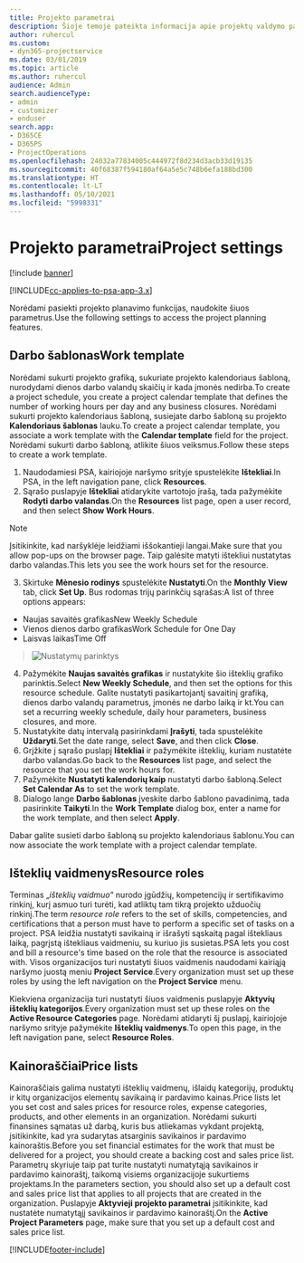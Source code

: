 ```yaml
---
title: Projekto parametrai
description: Šioje temoje pateikta informacija apie projektų valdymo parametrus.
author: ruhercul
ms.custom:
- dyn365-projectservice
ms.date: 03/01/2019
ms.topic: article
ms.author: ruhercul
audience: Admin
search.audienceType:
- admin
- customizer
- enduser
search.app:
- D365CE
- D365PS
- ProjectOperations
ms.openlocfilehash: 24032a77834005c444972f8d234d3acb33d19135
ms.sourcegitcommit: 40f68387f594180af64a5e5c748b6efa188bd300
ms.translationtype: HT
ms.contentlocale: lt-LT
ms.lasthandoff: 05/10/2021
ms.locfileid: "5998331"
---
```

# <a name="project-settings"></a><span data-ttu-id="4ba38-103">Projekto parametrai</span><span class="sxs-lookup"><span data-stu-id="4ba38-103">Project settings</span></span>

[!include [banner](../includes/psa-now-project-operations.md)]

[!INCLUDE[cc-applies-to-psa-app-3.x](../includes/cc-applies-to-psa-app-3x.md)]

<span data-ttu-id="4ba38-104">Norėdami pasiekti projekto planavimo funkcijas, naudokite šiuos parametrus.</span><span class="sxs-lookup"><span data-stu-id="4ba38-104">Use the following settings to access the project planning features.</span></span>

## <a name="work-template"></a><span data-ttu-id="4ba38-105">Darbo šablonas</span><span class="sxs-lookup"><span data-stu-id="4ba38-105">Work template</span></span>

<span data-ttu-id="4ba38-106">Norėdami sukurti projekto grafiką, sukuriate projekto kalendoriaus šabloną, nurodydami dienos darbo valandų skaičių ir kada įmonės nedirba.</span><span class="sxs-lookup"><span data-stu-id="4ba38-106">To create a project schedule, you create a project calendar template that defines the number of working hours per day and any business closures.</span></span> <span data-ttu-id="4ba38-107">Norėdami sukurti projekto kalendoriaus šabloną, susiejate darbo šabloną su projekto **Kalendoriaus šablonas** lauku.</span><span class="sxs-lookup"><span data-stu-id="4ba38-107">To create a project calendar template, you associate a work template with the **Calendar template** field for the project.</span></span> <span data-ttu-id="4ba38-108">Norėdami sukurti darbo šabloną, atlikite šiuos veiksmus.</span><span class="sxs-lookup"><span data-stu-id="4ba38-108">Follow these steps to create a work template.</span></span>

1. <span data-ttu-id="4ba38-109">Naudodamiesi PSA, kairiojoje naršymo srityje spustelėkite **Ištekliai**.</span><span class="sxs-lookup"><span data-stu-id="4ba38-109">In PSA, in the left navigation pane, click **Resources**.</span></span> 
2. <span data-ttu-id="4ba38-110">Sąrašo puslapyje **Ištekliai** atidarykite vartotojo įrašą, tada pažymėkite **Rodyti darbo valandas**.</span><span class="sxs-lookup"><span data-stu-id="4ba38-110">On the **Resources** list page, open a user record, and then select **Show Work Hours**.</span></span>

  > [!NOTE]
  > <span data-ttu-id="4ba38-111">Įsitikinkite, kad naršyklėje leidžiami iššokantieji langai.</span><span class="sxs-lookup"><span data-stu-id="4ba38-111">Make sure that you allow pop-ups on the browser page.</span></span> <span data-ttu-id="4ba38-112">Taip galėsite matyti ištekliui nustatytas darbo valandas.</span><span class="sxs-lookup"><span data-stu-id="4ba38-112">This lets you see the work hours set for the resource.</span></span>
  
3. <span data-ttu-id="4ba38-113">Skirtuke **Mėnesio rodinys** spustelėkite **Nustatyti**.</span><span class="sxs-lookup"><span data-stu-id="4ba38-113">On the **Monthly View** tab, click **Set Up**.</span></span> <span data-ttu-id="4ba38-114">Bus rodomas trijų parinkčių sąrašas:</span><span class="sxs-lookup"><span data-stu-id="4ba38-114">A list of three options appears:</span></span> 

  - <span data-ttu-id="4ba38-115">Naujas savaitės grafikas</span><span class="sxs-lookup"><span data-stu-id="4ba38-115">New Weekly Schedule</span></span>
  - <span data-ttu-id="4ba38-116">Vienos dienos darbo grafikas</span><span class="sxs-lookup"><span data-stu-id="4ba38-116">Work Schedule for One Day</span></span>
  - <span data-ttu-id="4ba38-117">Laisvas laikas</span><span class="sxs-lookup"><span data-stu-id="4ba38-117">Time Off</span></span>

> ![Nustatymų parinktys](media/project-13.png)

4. <span data-ttu-id="4ba38-119">Pažymėkite **Naujas savaitės grafikas** ir nustatykite šio išteklių grafiko parinktis.</span><span class="sxs-lookup"><span data-stu-id="4ba38-119">Select **New Weekly Schedule**, and then set the options for this resource schedule.</span></span> <span data-ttu-id="4ba38-120">Galite nustatyti pasikartojantį savaitinį grafiką, dienos darbo valandų parametrus, įmonės ne darbo laiką ir kt.</span><span class="sxs-lookup"><span data-stu-id="4ba38-120">You can set a recurring weekly schedule, daily hour parameters, business closures, and more.</span></span>
5. <span data-ttu-id="4ba38-121">Nustatykite datų intervalą pasirinkdami **Įrašyti**, tada spustelėkite **Uždaryti**.</span><span class="sxs-lookup"><span data-stu-id="4ba38-121">Set the date range, select **Save**, and then click **Close**.</span></span> 
6. <span data-ttu-id="4ba38-122">Grįžkite į sąrašo puslapį **Ištekliai** ir pažymėkite išteklių, kuriam nustatėte darbo valandas.</span><span class="sxs-lookup"><span data-stu-id="4ba38-122">Go back to the **Resources** list page, and select the resource that you set the work hours for.</span></span> 
7. <span data-ttu-id="4ba38-123">Pažymėkite **Nustatyti kalendorių kaip** nustatyti darbo šabloną.</span><span class="sxs-lookup"><span data-stu-id="4ba38-123">Select **Set Calendar As** to set the work template.</span></span> 
8. <span data-ttu-id="4ba38-124">Dialogo lange **Darbo šablonas** įveskite darbo šablono pavadinimą, tada pasirinkite **Taikyti**.</span><span class="sxs-lookup"><span data-stu-id="4ba38-124">In the **Work Template** dialog box, enter a name for the work template, and then select **Apply**.</span></span> 

<span data-ttu-id="4ba38-125">Dabar galite susieti darbo šabloną su projekto kalendoriaus šablonu.</span><span class="sxs-lookup"><span data-stu-id="4ba38-125">You can now associate the work template with a project calendar template.</span></span>

## <a name="resource-roles"></a><span data-ttu-id="4ba38-126">Išteklių vaidmenys</span><span class="sxs-lookup"><span data-stu-id="4ba38-126">Resource roles</span></span>

<span data-ttu-id="4ba38-127">Terminas „*išteklių vaidmuo*“ nurodo įgūdžių, kompetencijų ir sertifikavimo rinkinį, kurį asmuo turi turėti, kad atliktų tam tikrą projekto užduočių rinkinį.</span><span class="sxs-lookup"><span data-stu-id="4ba38-127">The term *resource role* refers to the set of skills, competencies, and certifications that a person must have to perform a specific set of tasks on a project.</span></span> <span data-ttu-id="4ba38-128">PSA leidžia nustatyti savikainą ir išrašyti sąskaitą pagal ištekliaus laiką, pagrįstą ištekliaus vaidmeniu, su kuriuo jis susietas.</span><span class="sxs-lookup"><span data-stu-id="4ba38-128">PSA lets you cost and bill a resource's time based on the role that the resource is associated with.</span></span> <span data-ttu-id="4ba38-129">Visos organizacijos turi nustatyti šiuos vaidmenis naudodami kairiąją naršymo juostą meniu **Project Service**.</span><span class="sxs-lookup"><span data-stu-id="4ba38-129">Every organization must set up these roles by using the left navigation on the **Project Service** menu.</span></span>

<span data-ttu-id="4ba38-130">Kiekviena organizacija turi nustatyti šiuos vaidmenis puslapyje **Aktyvių išteklių kategorijos**.</span><span class="sxs-lookup"><span data-stu-id="4ba38-130">Every organization must set up these roles on the **Active Resource Categories** page.</span></span> <span data-ttu-id="4ba38-131">Norėdami atidaryti šį puslapį, kairiojoje naršymo srityje pažymėkite **Išteklių vaidmenys**.</span><span class="sxs-lookup"><span data-stu-id="4ba38-131">To open this page, in the left navigation pane, select **Resource Roles**.</span></span>

## <a name="price-lists"></a><span data-ttu-id="4ba38-132">Kainoraščiai</span><span class="sxs-lookup"><span data-stu-id="4ba38-132">Price lists</span></span>

<span data-ttu-id="4ba38-133">Kainoraščiais galima nustatyti išteklių vaidmenų, išlaidų kategorijų, produktų ir kitų organizacijos elementų savikainą ir pardavimo kainas.</span><span class="sxs-lookup"><span data-stu-id="4ba38-133">Price lists let you set cost and sales prices for resource roles, expense categories, products, and other elements in an organization.</span></span> <span data-ttu-id="4ba38-134">Norėdami sukurti finansines sąmatas už darbą, kuris bus atliekamas vykdant projektą, įsitikinkite, kad yra sudarytas atsarginis savikainos ir pardavimo kainoraštis.</span><span class="sxs-lookup"><span data-stu-id="4ba38-134">Before you set financial estimates for the work that must be delivered for a project, you should create a backing cost and sales price list.</span></span> <span data-ttu-id="4ba38-135">Parametrų skyriuje taip pat turite nustatyti numatytąją savikainos ir pardavimo kainoraštį, taikomą visiems organizacijoje sukurtiems projektams.</span><span class="sxs-lookup"><span data-stu-id="4ba38-135">In the parameters section, you should also set up a default cost and sales price list that applies to all projects that are created in the organization.</span></span> <span data-ttu-id="4ba38-136">Puslapyje **Aktyvieji projekto parametrai** įsitikinkite, kad nustatėte numatytąjį savikainos ir pardavimo kainoraštį.</span><span class="sxs-lookup"><span data-stu-id="4ba38-136">On the **Active Project Parameters** page, make sure that you set up a default cost and sales price list.</span></span>


[!INCLUDE[footer-include](../includes/footer-banner.md)]